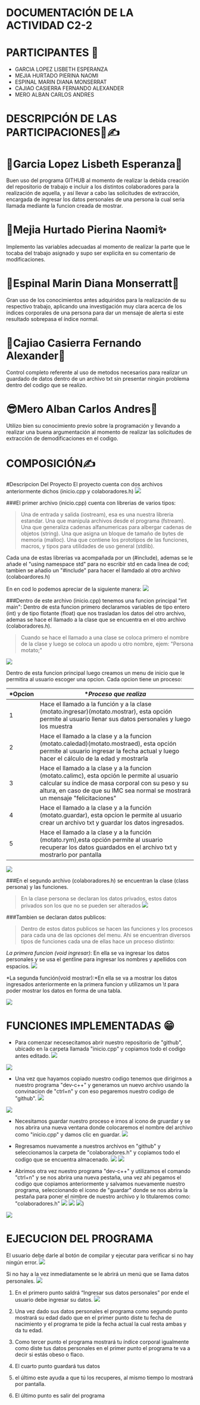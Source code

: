 
# DOCUMENTACIÓN DE LA ACTIVIDAD C2-2

# PARTICIPANTES 👀

- GARCIA LOPEZ LISBETH ESPERANZA
- MEJIA HURTADO PIERINA NAOMI
- ESPINAL MARIN DIANA MONSERRAT
- CAJIAO CASIERRA FERNANDO ALEXANDER
- MERO ALBAN CARLOS ANDRES

# DESCRIPCIÓN DE LAS PARTICIPACIONES🤔✍

# 🎀Garcia Lopez Lisbeth Esperanza🦋
Buen uso del programa GITHUB al momento de realizar la debida creación del repositorio de trabajo e incluir a los distintos colaboradores para la realización de aquella, y así llevar a cabo las solicitudes de extracción, encargada de ingresar los datos personales de una persona la cual seria llamada mediante la funcion creada de mostrar.

# 🌸Mejia Hurtado Pierina Naomi✨
Implemento las variables adecuadas al momento de realizar la parte que le tocaba del trabajo asignado y supo ser explicita en su comentario de modificaciones.

# 🍂Espinal Marin Diana Monserratt🌺
Gran uso de los conocimientos antes adquiridos para la realización de su respectivo trabajo, aplicando una investigación muy clara acerca de los índices corporales de una persona para dar un mensaje de alerta si este resultado sobrepasa el índice normal.

# 🌟Cajiao Casierra Fernando Alexander🌚
Control completo referente al uso de metodos necesarios para realizar un guardado de datos dentro de un archivo txt sin presentar ningún problema dentro del codigo que se realizo.

# 😎Mero Alban Carlos Andres🤎
Utilizo bien su conocimiento previo sobre la programación y llevando a realizar una buena argumentación al momento de realizar las solicitudes de extracción de demodificaciones en el codigo.

# COMPOSICIÓN✍

#Descripcion Del Proyecto
El proyecto cuenta con dos archivos anteriormente dichos (inicio.cpp y 
colaboradores.h)
![](https://raw.githubusercontent.com/luisolis20/prueba/main/bandicam%202021-07-21%2019-34-49-275.jpg)

###El primer archivo (inicio.cpp) cuenta con librerias de varios tipos:
>Una de entrada y salida (iostream), esa es una nuestra libreria estandar. Una que manipula archivos desde el programa (fstream). Una que generaliza cadenas alfanumericas para albergar cadenas de objetos (string). Una que asigna un bloque de tamaño de bytes de memoria (malloc). Una que contiene los prototipos de las funciones, macros, y tipos para utilidades de uso general (stdlib).

Cada una de estas librerias va acompañada por un (#include), ademas se le añade el "using namespace std" para no escribir std en cada linea de cod; tambien se añadio
un "#include" para hacer el llamdado al otro archivo (colaboardores.h)

En en cod lo podemos apreciar de la siguiente manera:
![](https://raw.githubusercontent.com/luisolis20/prueba/main/bandicam%202021-07-21%2019-24-18-464.jpg) 

###Dentro de este archivo (inicio.cpp) tenemos una funcion principal "int main":
Dentro de esta funcion primero  declaramos  variables de tipo entero (int) y de tipo flotante (float) que nos trasladan los datos del otro archivo, ademas se hace el llamado a la clase que se encuentra en el otro archivo (colaboradores.h).
 
>Cuando se hace el llamado a una clase se coloca  primero el nombre de la  clase y luego se coloca un apodo u otro nombre, ejem: "Persona motato;"

![](https://raw.githubusercontent.com/luisolis20/prueba/main/bandicam%202021-07-21%2019-39-47-835.jpg)

Dentro de esta funcion principal luego creamos un menu de inicio que le permitira al usuario escoger una opcion. Cada opcion tiene un proceso:

|*Opcion| **Proceso que realiza*                  |
| ------------- | ------------------------------ |
| 1 | Hace el llamado a la función y a la clase (motato.ingresar)(motato.mostrar), esta opción permite al usuario llenar sus datos personales y luego los muestra     |
| 2   |Hace el llamado a la clase y a la funcion (motato.caledad)(motato.mostraed), esta opción permite al usuario ingresar la fecha actual y luego hacer el cálculo de la edad y mostrarla
| 3 | Hace el llamado a la clase y a la funcion (motato.calimc), esta opción le permite al usuario calcular su índice de masa corporal con su peso y su altura, en caso de que su IMC sea normal se mostrará un mensaje "felicitaciones"
| 4 | Hace el llamado a la clase y a la función (motato.guardar), esta opcion le permite al usuario crear un archivo txt y guardar los datos ingresados.
| 5 |Hace el llamado a la clase y a la función (motato.rym),esta opción permite al usuario recuperar los datos guardados en el archivo txt y mostrarlo por pantalla

![](https://raw.githubusercontent.com/luisolis20/prueba/main/bandicam%202021-07-21%2020-48-53-179.jpg)

###En el segundo archivo (colaboradores.h) se encuentran la clase (class persona) y las funciones.
>En la clase persona se declaran los datos privados, estos datos privados son los que no se pueden ser alterados
![](https://raw.githubusercontent.com/luisolis20/prueba/main/bandicam%202021-07-21%2021-07-52-244.jpg)

###Tambien se declaran datos publicos:
>Dentro de estos datos publicos se hacen las funciones y los procesos para cada una de las opciones del menu.
Ahi se encuentran diversos tipos de funciones cada una de ellas hace un proceso distinto:

*La primera funcion (void ingresar)*: En ella se va ingresar los datos personales y se usa el gentline para ingresar los nombres y apellidos con espacios.
![](https://raw.githubusercontent.com/luisolis20/prueba/main/bandicam%202021-07-21%2021-30-48-922.jpg)

*La segunda función(void mostrar):*En ella se va a mostrar los datos ingresados anteriormente en la primera funcion y utilizamos un \t para poder mostrar los datos en forma de una tabla.

![](https://raw.githubusercontent.com/luisolis20/prueba/main/bandicam%202021-07-21%2021-27-13-551.jpg)
# FUNCIONES IMPLEMENTADAS 😁
- Para comenzar necesecitamos abrir nuestro repositorio de "github", ubicado en la carpeta llamada "inicio.cpp" y copiamos todo el codigo antes editado.
![](https://raw.githubusercontent.com/luisolis20/prueba/main/bandicam%202021-07-22%2020-56-25-096.jpg)

![](https://user-images.githubusercontent.com/86032081/126852099-ed4de22d-cf26-42d8-9a26-de2ebecf15f2.png)


- Una vez que hayamos copiado nuestro codigo tenemos que dirigirnos a nuestro programa "dev-c++" y generamos un nuevo archivo usando la convinacion de "ctrl+n" y con eso pegaremos nuestro codigo de "github".
![](https://raw.githubusercontent.com/luisolis20/prueba/main/bandicam%202021-07-22%2021-14-52-891.jpg)

![](https://user-images.githubusercontent.com/86032081/126849565-840fec19-7775-4ec3-bfa6-0d87775aa6c0.JPG)

- Necesitamos guardar nuestro proceso e irnos al icono de gruardar y se nos abrira una nueva ventana donde colocaremos el nombre del archivo como "inicio.cpp" y damos clic en guardar.
![](https://raw.githubusercontent.com/luisolis20/prueba/main/bandicam%202021-07-22%2021-39-53-866.jpg)

- Regresamos nuevamente a nuestros archivos en "github" y seleccionamos la carpeta de "colaboradores.h" y copiamos todo el codigo que se encuentra almacenado.
![](https://raw.githubusercontent.com/luisolis20/images/main/bandicam%202021-07-22%2020-56-31-173.jpg)
![](https://user-images.githubusercontent.com/86032081/126851128-26e3e298-ffbd-44bb-8a97-f8c9bd72a162.png)

- Abrimos otra vez nuestro programa "dev-c++" y utilizamos el comando "ctrl+n" y se nos abrira una nueva pestaña, una vez ahi pegamos el codigo que copiamos anteriormente y salvamos nuevamente nuestro programa, seleccionando el icono de "guardar" donde se nos abrira la pestaña para poner el nimbre de nuestro archivo y lo titularemos como: "colaboradores.h"
![](https://raw.githubusercontent.com/luisolis20/images/main/bandicam%202021-07-22%2022-03-45-524.jpg)
![](https://raw.githubusercontent.com/luisolis20/images/main/bandicam%202021-07-22%2022-04-28-356.jpg)
![](https://user-images.githubusercontent.com/86032081/126851443-f14bf90a-9caa-4329-a80f-8eca5e93d81b.JPG))

![](https://raw.githubusercontent.com/luisolis20/images/main/bandicam%202021-07-22%2021-39-53-866.jpg)

# EJECUCION DEL PROGRAMA 
El usuario debe darle al botón de compilar y ejecutar para verificar si no hay ningún error.
![](https://i.ibb.co/TbcnX7k/Descarga.png)

Si no hay a la vez inmediatamente se le abrirá un menú que se llama datos personales.
![](https://i.ibb.co/8gQWYj8/IMG-20210722-WA0012.jpg)

1. En el primero punto saldrá “Ingresar sus datos personales” por ende el usuario debe ingresar su datos. 
![](https://i.ibb.co/nQBsyXp/Sin-t-tulo.jpg)

2. Una vez dado sus datos personales el programa como segundo punto mostrará su edad dado que en el primer punto diste tu fecha de nacimiento y el programa te pide la fecha actual la cual resta ambas y da tu edad. 
3. Como tercer punto el programa mostrará tu índice corporal igualmente como diste tus datos personales en el primer punto el programa te va a decir si estás obeso o flaco.
4. El cuarto punto guardará tus datos
5. el último este ayuda a que tú los recuperes, al mismo tiempo lo mostrará por pantalla. 
6. El último punto es salir del programa
